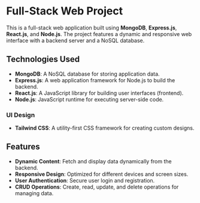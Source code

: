 # Full-Stack Web Project

This is a full-stack web application built using **MongoDB**, **Express.js**, **React.js**, and **Node.js**. The project features a dynamic and responsive web interface with a backend server and a NoSQL database.

## Technologies Used

- **MongoDB**: A NoSQL database for storing application data.
- **Express.js**: A web application framework for Node.js to build the backend.
- **React.js**: A JavaScript library for building user interfaces (frontend).
- **Node.js**: JavaScript runtime for executing server-side code.

### UI Design

- **Tailwind CSS**: A utility-first CSS framework for creating custom designs.

## Features

- **Dynamic Content**: Fetch and display data dynamically from the backend.
- **Responsive Design**: Optimized for different devices and screen sizes.
- **User Authentication**: Secure user login and registration.
- **CRUD Operations**: Create, read, update, and delete operations for managing data.

